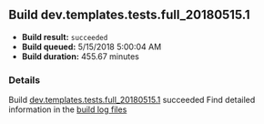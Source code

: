 ## Build dev.templates.tests.full_20180515.1
- **Build result:** `succeeded`
- **Build queued:** 5/15/2018 5:00:04 AM
- **Build duration:** 455.67 minutes
### Details
Build [dev.templates.tests.full_20180515.1](https://winappstudio.visualstudio.com/web/build.aspx?pcguid=a4ef43be-68ce-4195-a619-079b4d9834c2&builduri=vstfs%3a%2f%2f%2fBuild%2fBuild%2f25660) succeeded
Find detailed information in the [build log files](https://uwpctdiags.blob.core.windows.net/buildlogs/dev.templates.tests.full_20180515.1_logs.zip)
